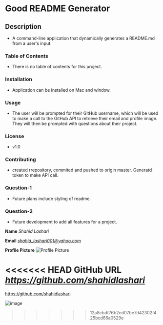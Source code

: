 
# **Good README Generator**

## Description

* A command-line application that dynamically generates a README.md from a user's input.

### Table of Contents

* There is no table of contents for this project.

### Installation

* Application can be installed on Mac and window.

### Usage

* The user will be prompted for their GitHub username, which will be used to make a call to the GitHub API to retrieve their email and profile image. They will then be prompted with questions about their project.

### License

* v1.0

### Contributing

* created rrepository, commited and pushed to origin master. Generatd token to make API call.

### Question-1

* Future plans include styling of readme.

### Question-2

* Future development to add all features for a project.

**Name**
*Shahid Lashari*

**Email**
 *shahid_lashari001@yahoo.com*

 **Profile Picture**
 ![Profile Picture](https://avatars0.githubusercontent.com/u/61823648?v=4)
 
<<<<<<< HEAD
 **GitHub URL**
 *https://github.com/shahidlashari*
=======
 https://github.com/shahidlashari
 
 ![image](utils/ReadMe.gif)
>>>>>>> 12a8cbdf76b2ed07be7d42302f425bcd66a0529e
